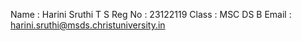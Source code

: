 Name : Harini Sruthi T S 
Reg No : 23122119
Class : MSC DS B
Email : harini.sruthi@msds.christuniversity.in
